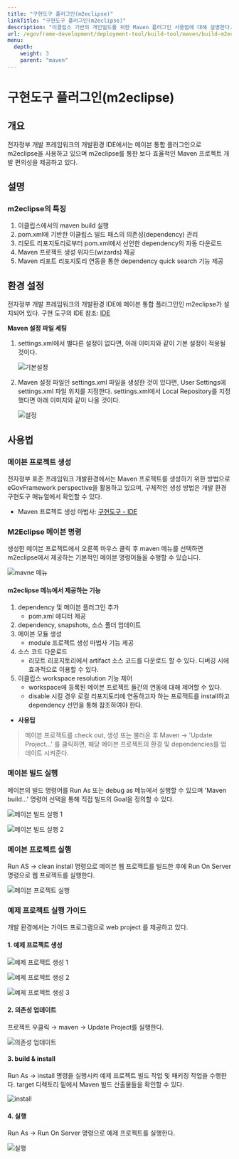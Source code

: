 ```yaml
---
title: "구현도구 플러그인(m2eclipse)"
linkTitle: "구현도구 플러그인(m2eclipse)"
description: "이클립스 기반의 개인빌드를 위한 Maven 플러그인 사용법에 대해 설명한다."
url: /egovframe-development/deployment-tool/build-tool/maven/build-m2eclipse/
menu:
  depth:
    weight: 3
    parent: "maven"
---
```


# 구현도구 플러그인(m2eclipse)

## 개요

전자정부 개발 프레임워크의 개발환경 IDE에서는 메이븐 통합 플러그인으로 m2eclipse을 사용하고 있으며
m2eclipse를 통한 보다 효율적인 Maven 프로젝트 개발 편의성을 제공하고 있다.

## 설명

### m2eclipse의 특징

1. 이클립스에서의 maven build 실행
2. pom.xml에 기반한 이클립스 빌드 패스의 의존성(dependency) 관리
3. 리모트 리포지토리로부터 pom.xml에서 선언한 dependency의 자동 다운로드
4. Maven 프로젝트 생성 위자드(wizards) 제공
5. Maven 리포트 리포지토리 연동을 통한 dependency quick search 기능 제공

## 환경 설정

전자정부 개발 프레임워크의 개발환경 IDE에 메이븐 통합 플러그인인 m2eclipse가 설치되어 있다.
구현 도구의 IDE 참조: [IDE](https://www.egovframe.go.kr/wiki/doku.php?id=egovframework:dev2:imp:editor:ide "egovframework:dev2:imp:editor:ide")

**Maven 설정 파일 세팅**

1. settings.xml에서 별다른 설정이 없다면, 아래 이미지와 같이 기본 설정이 적용될 것이다.

   ![기본설정](./images/m2eclipse-settings-xml-default.png)

2. Maven 설정 파일인 settings.xml 파일을 생성한 것이 있다면, User Settings에 settings.xml 파일 위치를 지정한다.
   settings.xml에서 Local Repository를 지정했다면 아래 이미지와 같이 나올 것이다.

   ![설정](./images/m2eclipse-settings-xml.png)

## 사용법

### 메이븐 프로젝트 생성

전자정부 표준 프레임워크 개발환경에서는 Maven 프로젝트를 생성하기 위한 방법으로 eGovFramework perspective을 활용하고 있으며,
구체적인 생성 방법은 개발 환경 구현도구 매뉴얼에서 확인할 수 있다.

* Maven 프로젝트 생성 마법사: [구현도구 - IDE](https://www.egovframe.go.kr/wiki/doku.php?id=egovframework:dev2:imp:editor:ide "egovframework:dev2:imp:editor:ide")

### M2Eclipse 메이븐 명령

생성한 메이븐 프로젝트에서 오른쪽 마우스 클릭 후 maven 메뉴를 선택하면 m2eclipse에서 제공하는 기본적인 메이븐 명령어들을 수행할 수 있습니다.

![mavne 메뉴](./images/m2eclipse-maven-menu.png)

#### m2eclipse 메뉴에서 제공하는 기능

1. dependency 및 메이븐 플러그인 추가
   - pom.xml 에디터 제공
2. dependency, snapshots, 소스 폴더 업데이트
3. 메이븐 모듈 생성
   - module 프로젝트 생성 마법사 기능 제공
4. 소스 코드 다운로드
   - 리모트 리포지토리에서 artifact 소스 코드를 다운로드 할 수 있다. 디버깅 시에 효과적으로 이용할 수 있다.
5. 이클립스 workspace resolution 기능 제어
   - workspace에 등록된 메이븐 프로젝트 들간의 연동에 대해 제어할 수 있다.
   - disable 시킬 경우 로컬 리포지토리에 연동하고자 하는 프로젝트를 install하고 dependency 선언을 통해 참조하여야 한다.

* **사용팁**


> 메이븐 프로젝트를 check out, 생성 또는 불러온 후 Maven -> 'Update Project...' 를 클릭하면,
> 해당 메이븐 프로젝트의 환경 및 dependencies를 업데이트 시켜준다.

### 메이븐 빌드 실행

메이븐의 빌드 명령어를 Run As 또는 debug as 메뉴에서 실행할 수 있으며 'Maven build…' 명령어 선택을 통해 직접 빌드의 Goal을 정의할 수 있다.

![메이븐 빌드 실행 1](./images/m2eclipse-build-1.png)

![메이븐 빌드 실행 2](./images/m2eclipse-build-2.png)

### 메이븐 프로젝트 실행

Run AS → clean install 명령으로 메이븐 웹 프로젝트를 빌드한 후에 Run On Server 명령으로 웹 프로젝트를 실행한다.

![메이븐 프로젝트 실행](./images/m2eclipse-runas-runonserver.png)

### 예제 프로젝트 실행 가이드

개발 환경에서는 가이드 프로그램으로 web project 를 제공하고 있다.

#### 1. 예제 프로젝트 생성

![예제 프로젝트 생성 1](./images/m2eclipse-example-prjt-1.png)

![예제 프로젝트 생성 2](./images/m2eclipse-example-prjt-2.png)

![예제 프로젝트 생성 3](./images/m2eclipse-example-prjt-3.png)

#### 2. 의존성 업데이트

프로젝트 우클릭 → maven → Update Project를 실행한다.

![의존성 업데이트](./images/m2eclipse-maven-update-project.png)

#### 3. build &amp; install

Run As → install 명령을 실행시켜 예제 프로젝트 빌드 작업 및 패키징 작업을 수행한다.
target 디렉토리 밑에서 Maven 빌드 산출물들을 확인할 수 있다.

![install](./images/m2eclipse-runas-install.png)

#### 4. 실행

Run As → Run On Server 명령으로 예제 프로젝트를 실행한다.

![실행](./images/m2eclipse-server.png)